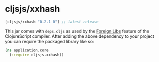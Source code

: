 # cljsjs/xxhash

[](dependency)
```clojure
[cljsjs/xxhash "0.2.1-0"] ;; latest release
```
[](/dependency)

This jar comes with `deps.cljs` as used by the [Foreign Libs][flibs] feature
of the ClojureScript compiler. After adding the above dependency to your project
you can require the packaged library like so:

```clojure
(ns application.core
  (:require cljsjs.xxhash))
```

[flibs]: https://github.com/clojure/clojurescript/wiki/Packaging-Foreign-Dependencies
